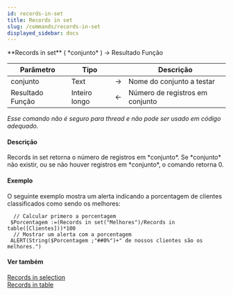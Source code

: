 ```yaml
---
id: records-in-set
title: Records in set
slug: /commands/records-in-set
displayed_sidebar: docs
---
```


<!--REF #_command_.Records in set.Syntax-->**Records in set** ( *conjunto* ) -> Resultado Função<!-- END REF-->
<!--REF #_command_.Records in set.Params-->
| Parâmetro | Tipo |  | Descrição |
| --- | --- | --- | --- |
| conjunto | Text | &#8594;  | Nome do conjunto a testar |
| Resultado Função | Inteiro longo | &#8592; | Número de registros em conjunto |

<!-- END REF-->

*Esse comando não é seguro para thread e não pode ser usado em código adequado.*


#### Descrição 

<!--REF #_command_.Records in set.Summary-->Records in set retorna o número de registros em *conjunto*.<!-- END REF--> Se *conjunto* não existir, ou se não houver registros em *conjunto*, o comando retorna 0.

#### Exemplo 

O seguinte exemplo mostra um alerta indicando a porcentagem de clientes classificados como sendo os melhores: 

```4d
  // Calcular primero a porcentagem
 $Porcentagem :=(Records in set("Melhores")/Records in table([Clientes]))*100
  // Mostrar um alerta com a porcentagem
 ALERT(String($Porcentagem ;"##0%")+" de nossos clientes são os melhores.")
```

#### Ver também 

[Records in selection](records-in-selection.md)  
[Records in table](records-in-table.md)  
